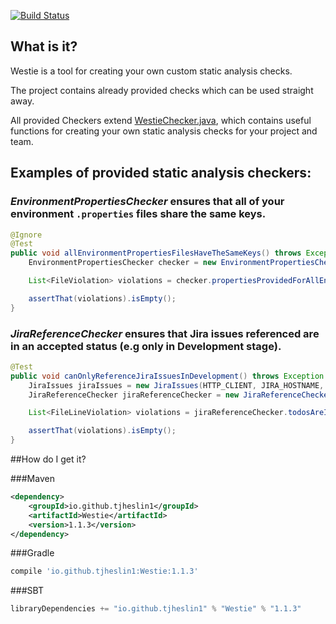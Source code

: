 [![Build Status](https://travis-ci.org/tjheslin1/Westie.svg?branch=master)](https://travis-ci.org/tjheslin1/Westie)

## What is it?

Westie is a tool for creating your own custom static analysis checks.

The project contains already provided checks which can be used straight away.

All provided Checkers extend [WestieChecker.java](src/main/java/io/github/tjheslin1/westie/WestieChecker.java), which 
contains useful functions for creating your own static analysis checks for your project and team.

## Examples of provided static analysis checkers:

### _EnvironmentPropertiesChecker_ ensures that all of your environment `.properties` files share the same keys. 
```java
@Ignore
@Test
public void allEnvironmentPropertiesFilesHaveTheSameKeys() throws Exception {
    EnvironmentPropertiesChecker checker = new EnvironmentPropertiesChecker(FILES_TO_IGNORE);

    List<FileViolation> violations = checker.propertiesProvidedForAllEnvironments(PROPERTIES_DIR);

    assertThat(violations).isEmpty();
}
```

### _JiraReferenceChecker_ ensures that Jira issues referenced are in an accepted status (e.g only in Development stage).
```java
@Test
public void canOnlyReferenceJiraIssuesInDevelopment() throws Exception {
    JiraIssues jiraIssues = new JiraIssues(HTTP_CLIENT, JIRA_HOSTNAME, JIRA_USERNAME, JIRA_PASSWORD, singletonList("Development"));
    JiraReferenceChecker jiraReferenceChecker = new JiraReferenceChecker(jiraIssues, "JIRA-[0-9]{3}", FILES_TO_IGNORE);

    List<FileLineViolation> violations = jiraReferenceChecker.todosAreInAllowedStatuses(BASE_PACKAGE);

    assertThat(violations).isEmpty();
}
```

##How do I get it?

###Maven
```xml
<dependency>
    <groupId>io.github.tjheslin1</groupId>
    <artifactId>Westie</artifactId>
    <version>1.1.3</version>
</dependency>
```
###Gradle
```groovy
compile 'io.github.tjheslin1:Westie:1.1.3'
```
###SBT
```scala
libraryDependencies += "io.github.tjheslin1" % "Westie" % "1.1.3"
```


